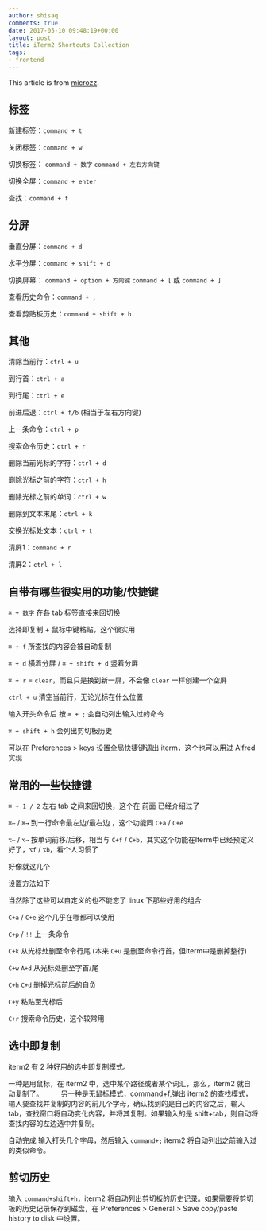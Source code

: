 ```yaml
---
author: shisaq
comments: true
date: 2017-05-10 09:48:19+00:00
layout: post
title: iTerm2 Shortcuts Collection
tags:
- frontend
---
```


This article is from [microzz](https://microzz.com/2017/04/22/iterm2/).

## 标签

新建标签：`command + t`

关闭标签：`command + w`

切换标签：
`command + 数字` `command + 左右方向键`

切换全屏：`command + enter`

查找：`command + f`

## 分屏

垂直分屏：`command + d`

水平分屏：`command + shift + d`

切换屏幕：
`command + option + 方向键`
`command + [` 或 `command + ]`

查看历史命令：`command + ;`

查看剪贴板历史：`command + shift + h`

## 其他

清除当前行：`ctrl + u`

到行首：`ctrl + a`

到行尾：`ctrl + e`

前进后退：`ctrl + f/b` (相当于左右方向键)

上一条命令：`ctrl + p`

搜索命令历史：`ctrl + r`

删除当前光标的字符：`ctrl + d`

删除光标之前的字符：`ctrl + h`

删除光标之前的单词：`ctrl + w`

删除到文本末尾：`ctrl + k`

交换光标处文本：`ctrl + t`

清屏1：`command + r`

清屏2：`ctrl + l`

## 自带有哪些很实用的功能/快捷键

`⌘ + 数字` 在各 tab 标签直接来回切换

选择即复制 + 鼠标中键粘贴，这个很实用

`⌘ + f` 所查找的内容会被自动复制

`⌘ + d` 横着分屏 /
`⌘ + shift + d` 竖着分屏

`⌘ + r` = `clear`，而且只是换到新一屏，不会像 `clear` 一样创建一个空屏

`ctrl + u` 清空当前行，无论光标在什么位置

输入开头命令后 按 `⌘ + ;` 会自动列出输入过的命令

`⌘ + shift + h` 会列出剪切板历史

可以在 Preferences > keys 设置全局快捷键调出 iterm，这个也可以用过 Alfred 实现

## 常用的一些快捷键

`⌘ + 1 / 2` 左右 tab 之间来回切换，这个在 前面 已经介绍过了

`⌘←` / `⌘→` 到一行命令最左边/最右边 ，这个功能同 `C+a` / `C+e`

`⌥←` / `⌥→` 按单词前移/后移，相当与 `C+f` / `C+b`，其实这个功能在Iterm中已经预定义好了，`⌥f` / `⌥b`，看个人习惯了

好像就这几个

设置方法如下

当然除了这些可以自定义的也不能忘了 linux 下那些好用的组合

`C+a` / `C+e` 这个几乎在哪都可以使用

`C+p` / `!!` 上一条命令

`C+k` 从光标处删至命令行尾 (本来 `C+u` 是删至命令行首，但iterm中是删掉整行)

`C+w` `A+d` 从光标处删至字首/尾

`C+h` `C+d` 删掉光标前后的自负

`C+y` 粘贴至光标后

`C+r` 搜索命令历史，这个较常用

## 选中即复制

iterm2 有 2 种好用的选中即复制模式。

一种是用鼠标，在 iterm2 中，选中某个路径或者某个词汇，那么，iterm2 就自 动复制了。
　　
另一种是无鼠标模式，command+f,弹出 iterm2 的查找模式，输入要查找并复制的内容的前几个字母，确认找到的是自己的内容之后，输入 tab，查找窗口将自动变化内容，并将其复制。如果输入的是 shift+tab，则自动将查找内容的左边选中并复制。

自动完成
输入打头几个字母，然后输入 `command+;` iterm2 将自动列出之前输入过的类似命令。 　　

## 剪切历史

输入 `command+shift+h`，iterm2 将自动列出剪切板的历史记录。如果需要将剪切板的历史记录保存到磁盘，在 Preferences > General > Save copy/paste history to disk 中设置。
